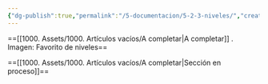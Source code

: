 ```yaml
---
{"dg-publish":true,"permalink":"/5-documentacion/5-2-3-niveles/","created":"2024-12-27T13:46:57.460-03:00","updated":"2025-01-28T19:22:10.581-03:00"}
---
```


==[[1000. Assets/1000. Artículos vacíos/A completar\|A completar]] . Imagen: Favorito de niveles==

==[[1000. Assets/1000. Artículos vacíos/A completar\|Sección en proceso]]==